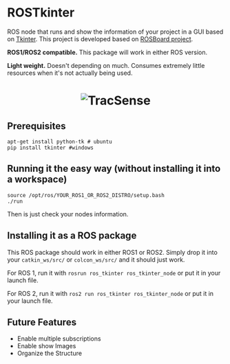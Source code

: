 # ROSTkinter

ROS node that runs and show the information of your project in a GUI based on [Tkinter](https://docs.python.org/3/library/tkinter.html). This project is developed based on [ROSBoard project](https://github.com/dheera/rosboard).

**ROS1/ROS2 compatible.** This package will work in either ROS version.

**Light weight.** Doesn't depending on much. Consumes extremely little resources when it's not actually being used.

<h1 align="center">
    <img alt="TracSense" ttle="TracSense" src="https://drive.google.com/uc?export=view&id=1IWiIiZ1ZM2bTzMlpvtfrGycIdfhbE7ii" />
</h1>

## Prerequisites


```
apt-get install python-tk # ubuntu
pip install tkinter #windows
```


## Running it the easy way (without installing it into a workspace)

```
source /opt/ros/YOUR_ROS1_OR_ROS2_DISTRO/setup.bash
./run
```

Then is just check your nodes information.

## Installing it as a ROS package

This ROS package should work in either ROS1 or ROS2. Simply drop it into your `catkin_ws/src/` or `colcon_ws/src/` and it should just work.

For ROS 1, run it with `rosrun ros_tkinter ros_tkinter_node` or put it in your launch file.

For ROS 2, run it with `ros2 run ros_tkinter ros_tkinter_node` or put it in your launch file.


## Future Features
- Enable multiple subscriptions
- Enable show Images
- Organize the Structure
